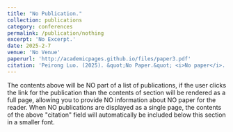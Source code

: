 ```yaml
---
title: "No Publication."
collection: publications
category: conferences
permalink: /publication/nothing
excerpt: 'No Excerpt.'
date: 2025-2-7
venue: 'No Venue'
paperurl: 'http://academicpages.github.io/files/paper3.pdf'
citation: 'Peirong Luo. (2025). &quot;No Paper.&quot; <i>No paper</i>. 1(3).'
---
```


The contents above will be NO part of a list of publications, if the user clicks the link for the publication than the contents of section will be rendered as a full page, allowing you to provide NO information about NO paper for the reader. When NO publications are displayed as a single page, the contents of the above "citation" field will automatically be included below this section in a smaller font.
